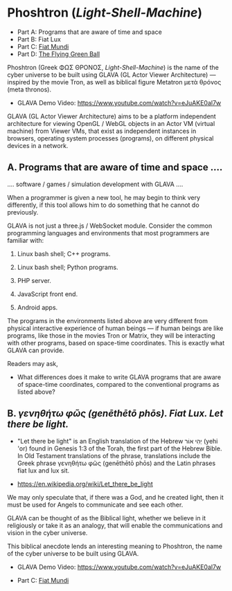 # Phoshtron (_Light-Shell-Machine_)

- Part A: Programs that are aware of time and space
- Part B: Fiat Lux
- Part C: [Fiat Mundi](https://github.com/udexon/Phoshtron/blob/main/Part_C_Fiat_Mundi.md)
- Part D: [The Flying Green Ball](https://github.com/udexon/Phoshtron/blob/main/Part_D_The_Flying_Green_Ball.md)

Phoshtron (Greek ΦΩΣ ΘΡΟΝΟΣ, _Light-Shell-Machine_) is the name of the cyber universe to be built using GLAVA (GL Actor Viewer Architecture) &mdash; inspired by the movie Tron, as well as biblical figure Metatron μετὰ θρóνος (meta thronos).

- GLAVA Demo Video: https://www.youtube.com/watch?v=eJuAKE0al7w

GLAVA (GL Actor Viewer Architecture) aims to be a platform independent architecture for viewing OpenGL / WebGL objects in an Actor VM (virtual machine) from Viewer VMs, that exist as independent instances in browsers, operating system processes (programs), on different physical devices in a network.


## A. Programs that are aware of time and space ....

.... software / games / simulation development with GLAVA ....

When a programmer is given a new tool, he may begin to think very differently, if this tool allows him to do something that he cannot do previously.

GLAVA is not just a three.js / WebSocket module. Consider the common programming languages and environments that most programmers are familiar with:

1. Linux bash shell; C++ programs.

2. Linux bash shell; Python programs.

3. PHP server.

4. JavaScript front end.

5. Android apps.

The programs in the environments listed above are very different from physical interactive experience of human beings &mdash; if human beings are like programs, like those in the movies Tron or Matrix, they will be interacting with other programs, based on space-time coordinates. This is exactly what GLAVA can provide.

Readers may ask,

- What differences does it make to write GLAVA programs that are aware of space-time coordinates, compared to the conventional programs as listed above?


## B. _γενηθήτω φῶς (genēthētō phōs). Fiat Lux. Let there be light._

- "Let there be light" is an English translation of the Hebrew יְהִי אוֹר‎ (yehi 'or) found in Genesis 1:3 of the Torah, the first part of the Hebrew Bible. In Old Testament translations of the phrase, translations include the Greek phrase γενηθήτω φῶς (genēthētō phōs) and the Latin phrases fiat lux and lux sit.

- https://en.wikipedia.org/wiki/Let_there_be_light


We may only speculate that, if there was a God, and he created light, then it must be used for Angels to communicate and see each other.

GLAVA can be thought of as the Biblical light, whether we believe in it religiously or take it as an analogy, that will enable the communications and vision in the cyber universe.

This biblical anecdote lends an interesting meaning to Phoshtron, the name of the cyber universe to be built using GLAVA.

- GLAVA Demo Video: https://www.youtube.com/watch?v=eJuAKE0al7w

- Part C: [Fiat Mundi](https://github.com/udexon/Phoshtron/blob/main/Part_C_Fiat_Mundi.md)

